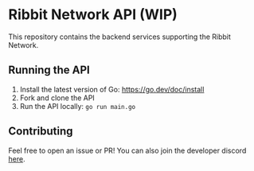 # Ribbit Network API (WIP)

This repository contains the backend services supporting the Ribbit Network.

## Running the API

1. Install the latest version of Go: https://go.dev/doc/install
2. Fork and clone the API
3. Run the API locally: `go run main.go`

## Contributing

Feel free to open an issue or PR!
You can also join the developer discord [here](https://discord.com/invite/vq8PkDb2TC).